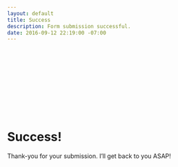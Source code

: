 ```yaml
---
layout: default
title: Success
description: Form submission successful.
date: 2016-09-12 22:19:00 -07:00
---
```


<div class="mw-1024  u-mar-auto  u-mar-b05  u-textAlign-center" style="padding-top: 150px; padding-bottom: 150px;">
    <h1 class="u-noMargin  u-mar-b01"><strong>Success!</strong></h1>
    <p class="as-h3  u-noMargin">Thank-you for your submission. I’ll get back to you ASAP!</p>
</div>